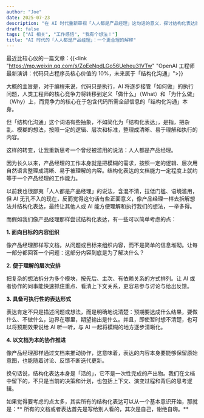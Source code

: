 ```yaml
---
author: "Joe"
date: 2025-07-23
description: "在 AI 时代重新审视「人人都是产品经理」这句话的意义，探讨结构化表达能力在未来工作中的重要性"
draft: false
tags: ["AI 相关", "工作感悟", "我有个想法！"]
title: "AI 时代的「人人都是产品经理」：一个更合理的解释"
---
```



最近比较心仪的一篇文章：{{<link "https://mp.weixin.qq.com/s/ZoEeNpdLGo56Ueheu31VTw" "OpenAI 工程师最新演讲：代码只占程序员核心价值的 10%，未来属于「结构化沟通」">}}

大概的主旨是，对于编程来说，代码只是执行，AI 将逐步接管「如何做」的执行问题，人类工程师的核心竞争力将转移到定义「做什么」（What）和「为什么做」（Why）上，而竞争力的核心在于包含代码所需全部信息的「结构化沟通」本身。

但「结构化沟通」这个词语有些抽象，不如简化为「结构化表达」，是指，把杂乱、模糊的想法，按照一定的逻辑、层次和标准，整理成清晰、易于理解和执行的内容。

这样的转变，让我重新思考一个曾经被滥用的说法：人人都是产品经理。

因为长久以来，产品经理的工作本身就是把模糊的需求，按照一定的逻辑、层次用自然语言整理成清晰、易于被理解的内容。结构化表达的文档能力一定程度上就约等于一个产品经理的工作能力。

以前我也很鄙夷「人人都是产品经理」的说法，含混不清，拉低门槛、语境滥用，但 AI 无孔不入的现在，反而觉得这句话有些正面意义，像产品经理一样去拆解想法并结构化表达，最终让其他人或 AI 能方便理解和执行我们的想法，一举多得。

而假如我们像产品经理那样尝试结构化表达，有一些可以简单考虑的点：

**1. 面向目标的内容组织**

像产品经理那样写文档，从问题或目标来组织内容，而不是简单的信息堆砌。让每一部分都回答一个问题：这部分内容到底是为了解决什么？

**2. 便于理解的层次安排**

把复杂的想法拆分为多个模块，按先后、主次、有依赖关系的方式排列。让 AI 或者协作的同事能快速抓住重点、看清上下文关系，更容易参与讨论与给出反馈。

**3. 具备可执行性的表达形式**

表达肯定不只是描述问题或想法，而是明确地说清楚：预期要达成什么结果，要做什么、不做什么，边界在哪里，期望输出是什么。并且，即使暂时想不清楚，也可以将预期效果说给 AI 听一听，与 AI 一起将模糊的地方逐步清晰化。

**4. 以文档为本的协作推进**

像产品经理那样通过文档来推动协作，这意味着，表达的内容本身要能够保留原始意图，也能随着讨论、反馈不断迭代更新。

换句话说，结构化表达本身是「活的」，它不是一次性完成的产出物。我们在文档中留下的，不只是当前的决策和计划，也包括上下文、演变过程和背后的思考逻辑。

如果觉得要考虑的点太多，其实所有的结构化表达可以从一个基本意识开始，那就是：** 所有的文档或者表达首先是写给别人看的，其次是自己，谢绝自嗨。**